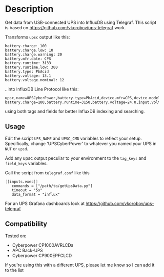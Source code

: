 # Description
Get data from USB-connected UPS into InfluxDB using Telegraf. This script is based on https://github.com/vkorobov/ups-telegraf work.

Transforms `upsc` output like this:
```
battery.charge: 100
battery.charge.low: 10
battery.charge.warning: 20
battery.mfr.date: CPS
battery.runtime: 3133
battery.runtime.low: 300
battery.type: PbAcid
battery.voltage: 13.1
battery.voltage.nominal: 12
```
..into InfluxDB Line Protocol like this:
```
upsc,name=UPSCyberPower,battery.type=PbAcid,device.mfr=CPS,device.model=CP900EPFCLCD,device.type=ups,ups.status=OL battery.charge=100,battery.runtime=3150,battery.voltage=24.0,input.voltage=242.0,input.voltage.nominal=230,output.voltage=260.0,ups.load=9
```
using both tags and fields for better InfluxDB indexing and searching.


## Usage
Edit the script `UPS_NAME` and `UPSC_CMD` variables to reflect your setup. Specifically, change 'UPSCyberPower' to whatever you named your UPS in `NUT` or `upsd`.

Add any upsc output peculiar to your environment to the `tag_keys` and `field_keys` variables.

Call the script from `telegraf.conf` like this
```
[[inputs.exec]]
   commands = ["/path/to/getUpsData.py"]
   timeout = "5s"
   data_format = "influx"
```
For an UPS Grafana dashboards look at https://github.com/vkorobov/ups-telegraf


## Compatibility
Tested on:
* Cyberpower CP1000AVRLCDa
* APC Back-UPS
* Cyberpower CP900EPFCLCD

If you're using this with a different UPS, please let me know so I can add it to the list
